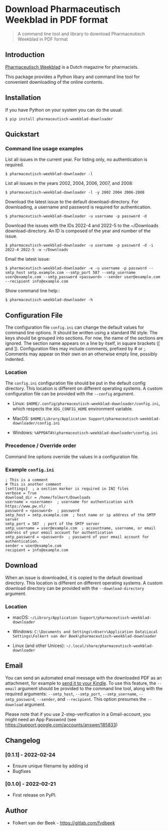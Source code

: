 # Download Pharmaceutisch Weekblad in PDF format

> A command line tool and library to download Pharmaceutisch Weekblad in PDF format

## Introduction

[Pharmaceutisch Weekblad](https://www.pw.nl/) is a Dutch magazine for pharmacists.

This package provides a Python libary and command line tool for convenient downloading of the online contents.

## Installation

If you have Python on your system you can do the usual:

    $ pip install pharmaceutisch-weekblad-downloader


## Quickstart

### Command line usage examples

List all issues in the current year. For listing only, no authentication is required.

    $ pharmaceutisch-weekblad-downloader -l

List all issues in the years 2002, 2004, 2006, 2007, and 2008:

    $ pharmaceutisch-weekblad-downloader -l -y 2002 2004 2006-2008

Download the latest issue to the default download-directory. For downloading, a username and password is required for authentication.

    $ pharmaceutisch-weekblad-downloader -u username -p password -d


Download the issues with the IDs 2022-4 and 2022-5 to the ~/Downloads download-directory. An ID is composed of the year and number of the issue.

    $ pharmaceutisch-weekblad-downloader -u username -p password -d -i 2022-4 2022-5 -w ~/Downloads

Email the latest issue:

    $ pharmaceutisch-weekblad-downloader -e -u username -p password --smtp_host smtp.example.com --smtp_port 587 --smtp_username user@example.com --smtp_password <password> --sender user@example.com --recipient info@example.com

Show command line help::

    $ pharmaceutisch-weekblad-downloader -h


## Configuration File

The configuration file `config.ini` can change the default values for command line options. It should be written using a standard INI style. The keys should be grouped into sections. For now, the name of the sections are ignored. The section name appears on a line by itself, in square brackets ([ and ]). Configuration files may include comments, prefixed by # or ;. Comments may appear on their own on an otherwise empty line, possibly indented.


### Location

The `config.ini` configuration file should be put in the default config directory. This location is different on different operating systems. A custom configuration file can be provided with the `--config` argument.

* Linux: `$HOME/.config/pharmaceutisch-weekblad-downloader/config.ini`, which respects the `XDG_CONFIG_HOME` environment variable.

* MacOS: `$HOME/Library/Application Support/pharmaceutisch-weekblad-downloader/config.ini`

* Windows: `%APPDATA%\pharmaceutisch-weekblad-downloader\config.ini`


### Precedence / Override order

Command line options override the values in a configuration file.

### Example `config.ini`

```
; This is a comment
# This is another comment
[settings]  ; a section marker is required in INI files
verbose = True
download_dir = /home/folkert/Downloads
username = <username>  ; username for authentication with https://www.pw.nl/
password = <password>  ; password
smtp_host = smtp.example.com  ; host name or ip address of the SMTP server
smtp_port = 587  ; port of the SMTP server
smtp_username = user@example.com  ; accountname, username, or email address of your email account for authentication
smtp_password = <password>  ; password of your email account for authentication.
sender = user@example.com
recipient = info@example.com
```


## Download

When an issue is downloaded, it is copied to the default download directory. This location is different on different operating systems. A custom download directory can be provided with the `--download-directory` argument.

### Location
* macOS: `~/Library/Application Support/pharmaceutisch-weekblad-downloader`

* Windows: `C:\Documents and Settings\<User>\Application Data\Local Settings\Folkert van der Beek\pharmaceutisch-weekblad-downloader`

* Linux (and other Unices): `~/.local/share/pharmaceutisch-weekblad-downloader`


## Email

You can send an automated email message with the downloaded PDF as an attachment, for example to [send it to your Kindle](https://www.amazon.com/gp/sendtokindle/email). To use this feature, the `--email` argument should be provided to the command line tool, along with the required arguments: `--smtp_host`, `--smtp_port`, `--smtp_username`, `--smtp_password`, `--sender`, and `--recipient`. This option presumes the `--download` argument.

Please note that if you use 2-step-verification in a Gmail-account, you might need an App Password (see https://support.google.com/accounts/answer/185833)


## Changelog

### [0.1.1] - 2022-02-24
- Ensure unique filename by adding id
- Bugfixes

### [0.1.0] - 2022-02-21
- First release on PyPI.


## Author
- Folkert van der Beek - https://gitlab.com/fvdbeek
